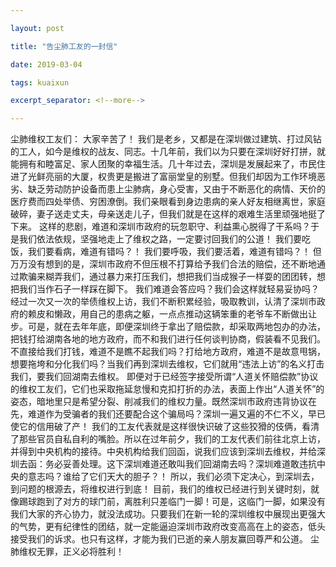 ```yaml
---

layout: post

title: "告尘肺工友的一封信"

date: 2019-03-04

tags: kuaixun

excerpt_separator: <!--more-->

---
```

尘肺维权工友们：
大家辛苦了！
我们是老乡，又都是在深圳做过建筑、打过风钻的工人，如今是维权的战友、同志。十几年前，我们以为只要在深圳好好打拼，就能拥有和睦富足、家人团聚的幸福生活。几十年过去，深圳是发展起来了，市民住进了光鲜亮丽的大厦，权贵更是搬进了富丽堂皇的别墅。但我们却因为工作环境恶劣、缺乏劳动防护设备而患上尘肺病，身心受害，又由于不断恶化的病情、天价的医疗费而四处举债、穷困潦倒。我们亲眼看到身边患病的亲人好友相继离世，家庭破碎，妻子送走丈夫，母亲送走儿子，但我们就是在这样的艰难生活里顽强地挺了下来。
    这样的悲剧，难道和深圳市政府的玩忽职守、利益熏心脱得了干系吗？于是我们依法依规，坚强地走上了维权之路，一定要讨回我们的公道！
    我们要吃饭，我们要看病，难道有错吗？！
    我们要呼吸，我们要活着，难道有错吗？！
但万万没有想到的是，深圳市政府不但压根不打算给予我们合法的赔偿，还不断地通过欺骗来糊弄我们，通过暴力来打压我们，想把我们当成猴子一样耍的团团转，想把我们当作石子一样踩在脚下。
我们难道会答应吗？我们会这样就轻易妥协吗？经过一次又一次的举债维权上访，我们不断积累经验，吸取教训，认清了深圳市政府的赖皮和懒政，用自己的患病之躯，一点点推动这辆笨重的老爷车不断做出让步。可是，就在去年年底，即便深圳终于拿出了赔偿款，却采取两地包办的办法，把钱打给湖南各地的地方政府，而不和我们进行任何谈判协商，假装看不见我们。
不直接给我们打钱，难道不是瞧不起我们吗？打给地方政府，难道不是故意甩锅，想要拖垮和分化我们吗？当我们再到深圳去维权，它们就用“违法上访”的名义打击我们，要我们回湖南去维权。
即便对于已经签字接受所谓“人道关怀赔偿款”协议的维权工友们，它们也采取拖延怠慢和克扣打折的办法，表面上作出“人道关怀”的姿态，暗地里只是希望分裂、削减我们的维权力量。既然深圳市政府违背协议在先，难道作为受骗者的我们还要配合这个骗局吗？深圳一遍又遍的不仁不义，早已使它的信用破了产！
我们的工友代表就是这样很快识破了这些狡猾的伎俩，看清了那些官员自私自利的嘴脸。所以在过年前夕，我们的工友代表们前往北京上访，并得到中央机构的接待。中央机构给我们回函，说我们应该到深圳去维权，并给深圳去函：务必妥善处理。这下深圳难道还敢叫我们回湖南去吗？深圳难道敢违抗中央的意志吗？谁给了它们天大的胆子？！
所以，我们必须下定决心，到深圳去，到问题的根源去，将维权进行到底！
目前，我们的维权已经进行到关键时刻，就像踢球跑到了对方的球门前，离胜利只差临门一脚！可是，这临门一脚，如果没有我们大家的齐心协力，就没法成功。只要我们在新一轮的深圳维权中展现出更强大的气势，更有纪律性的团结，就一定能逼迫深圳市政府改变高高在上的姿态，低头接受我们的诉求。也只有这样，才能为我们已逝的亲人朋友赢回尊严和公道。
尘肺维权无罪，正义必将胜利！
